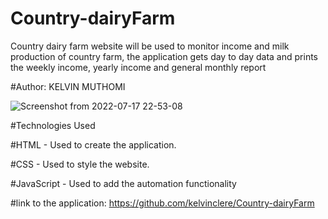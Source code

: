 # Country-dairyFarm

Country dairy farm website will be used to monitor income and milk production of country farm, the application gets day to day data and prints the weekly income, yearly income and general monthly report

#Author:
 KELVIN MUTHOMI

![Screenshot from 2022-07-17 22-53-08](https://user-images.githubusercontent.com/60221414/179422792-3790fbbc-b2d9-4974-87f4-d8911e023910.png)

#Technologies Used

#HTML - Used to create the application.

#CSS - Used to style the website.

#JavaScript - Used to add the automation functionality

#link to the application: https://github.com/kelvinclere/Country-dairyFarm
